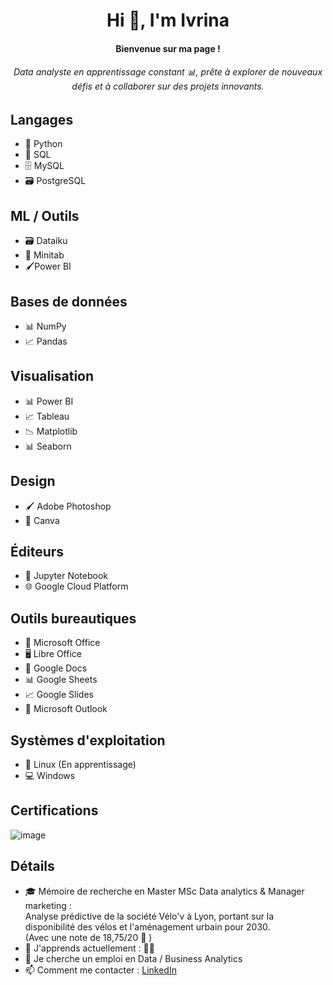 <h1 align="center">Hi 🌸, I'm Ivrina</h1>
<h4 align="center">Bienvenue sur ma page ! </h4>
<h6 align="center">Data analyste en apprentissage constant 📊, prête à explorer de nouveaux défis et à collaborer sur des projets innovants.</h6>

## Langages
- 🐍 Python
- 📝 SQL
- 🗄️ MySQL
- 🗃️ PostgreSQL
  

## ML / Outils
- 🗃️ Dataiku
- 📝 Minitab
- 🖌️Power BI
  
## Bases de données
- 📊 NumPy
- 📈 Pandas

## Visualisation
- 📊 Power BI
- 📈 Tableau
- 📉 Matplotlib
- 📊 Seaborn

## Design
- 🖌️ Adobe Photoshop
- 🎨 Canva

## Éditeurs
- 📓 Jupyter Notebook
- 🌐 Google Cloud Platform

## Outils bureautiques
- 💼 Microsoft Office
- 🖥️ Libre Office
- 📄 Google Docs
- 📊 Google Sheets
- 📈 Google Slides
- 📧 Microsoft Outlook

## Systèmes d'exploitation
- 🐧 Linux (En apprentissage)
- 💻 Windows

## Certifications 
![image](https://github.com/user-attachments/assets/9fb394af-60bd-4dcf-b985-d0a73cd94036)


## Détails
- 🎓 Mémoire de recherche en Master MSc Data analytics & Manager
 marketing :  
Analyse prédictive de la société Vélo'v à Lyon, portant sur la disponibilité des vélos et l'aménagement urbain pour 2030.  
(Avec une note de 18,75/20 🤫 )
- 🌱 J'apprends actuellement : 🧘‍♀️
- 🤔 Je cherche un emploi en Data / Business Analytics 
- 📫 Comment me contacter : [LinkedIn](https://www.linkedin.com/in/ivrina-nivarosa-2150b21a3/)
